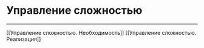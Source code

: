 # Управление сложностью

---

[[Управление сложностью. Необходимость]]
[[Управление сложностью. Реализация]]